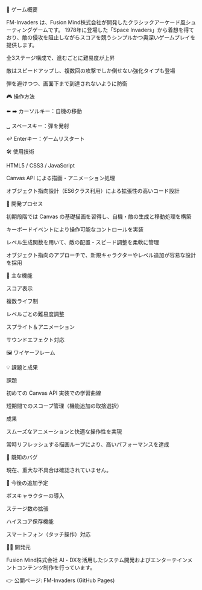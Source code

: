 🎯 ゲーム概要

FM-Invaders は、Fusion Mind株式会社が開発したクラシックアーケード風シューティングゲームです。
1978年に登場した「Space Invaders」から着想を得ており、敵の侵攻を阻止しながらスコアを競うシンプルかつ奥深いゲームプレイを提供します。

全3ステージ構成で、進むごとに難易度が上昇

敵はスピードアップし、複数回の攻撃でしか倒せない強化タイプも登場

弾を避けつつ、画面下まで到達されないように防衛

🎮 操作方法

⬅️ ➡️ カーソルキー：自機の移動

␣ スペースキー：弾を発射

↩️ Enterキー：ゲームリスタート

🛠️ 使用技術

HTML5 / CSS3 / JavaScript

Canvas API による描画・アニメーション処理

オブジェクト指向設計（ES6クラス利用）による拡張性の高いコード設計

🧩 開発プロセス

初期段階では Canvas の基礎描画を習得し、自機・敵の生成と移動処理を構築

キーボードイベントにより操作可能なコントロールを実装

レベル生成関数を用いて、敵の配置・スピード調整を柔軟に管理

オブジェクト指向のアプローチで、新規キャラクターやレベル追加が容易な設計を採用

🌟 主な機能

スコア表示

複数ライフ制

レベルごとの難易度調整

スプライト＆アニメーション

サウンドエフェクト対応

🖼️ ワイヤーフレーム

💡 課題と成果

課題

初めての Canvas API 実装での学習曲線

短期間でのスコープ管理（機能追加の取捨選択）

成果

スムーズなアニメーションと快適な操作性を実現

常時リフレッシュする描画ループにより、高いパフォーマンスを達成

🐞 既知のバグ

現在、重大な不具合は確認されていません。

🔮 今後の追加予定

ボスキャラクターの導入

ステージ数の拡張

ハイスコア保存機能

スマートフォン（タッチ操作）対応

👨‍💻 開発元

Fusion Mind株式会社
AI・DXを活用したシステム開発およびエンターテインメントコンテンツ制作を行っています。

👉 公開ページ: FM-Invaders (GitHub Pages)
